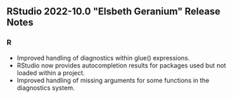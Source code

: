 
## RStudio 2022-10.0 "Elsbeth Geranium" Release Notes

### R

* Improved handling of diagnostics within glue() expressions. 
* RStudio now provides autocompletion results for packages used but not loaded within a project.
* Improved handling of missing arguments for some functions in the diagnostics system.

